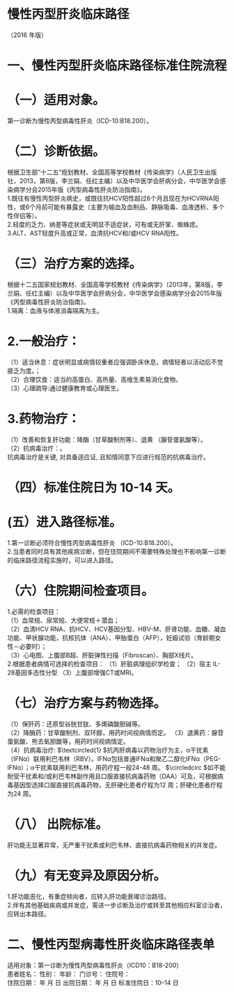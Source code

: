 # 慢性丙型肝炎临床路径  
（2016 年版）  
# 一、慢性丙型肝炎临床路径标准住院流程  
# （一）适用对象。  
第一诊断为慢性丙型病毒性肝炎（ICD-10:B18.200）。  
# （二）诊断依据。  
根据卫生部“十二五”规划教材、全国高等学校教材《传染病学》（人民卫生出版社，2013，第8版，李兰娟、任红主编）以及中华医学会肝病分会，中华医学会感染病学分会2015年版《丙型病毒性肝炎防治指南》。  
1.既往有慢性丙型肝炎病史，或既往抗HCV阳性超过6个月且现在为HCVRNA阳性，或6个月前可能有暴露史（主要为输血及血制品、静脉吸毒、血液透析、多个性伴侣等）。  
2.轻度的乏力、纳差等症状或无明显不适症状，可有或无肝掌、蜘蛛痣。  
3.ALT、AST轻度升高或正常，血清抗HCV和/或HCV RNA阳性。  
#     （三）治疗方案的选择。  
根据十二五国家规划教材、全国高等学校教材《传染病学》（2013年，第8版，李兰娟、任红主编）以及中华医学会肝病分会，中华医学会感染病学分会2015年版《丙型病毒性肝炎防治指南》。  
1.隔离：血液与体液消毒隔离为主。  
# 2.一般治疗：  
（1）适当休息：症状明显或病情较重者应强调卧床休息，病情轻者以活动后不觉疲乏为度。；  
（2）合理饮食：适当的高蛋白、高热量、高维生素易消化食物。  
（3）心理疏导:通过健康教育或心理医生。  
# 3.药物治疗：  
（1）改善和恢复肝功能：降酶（甘草酸制剂等）、退黄
（腺苷蛋氨酸等）。  
（2）抗病毒治疗：。  
抗病毒治疗是关键, 对具备适应证, 且知情同意下应进行规范的抗病毒治疗。  
# （四）标准住院日为 10-14 天。  
# (五）进入路径标准。  
1.第一诊断必须符合慢性丙型病毒性肝炎
（ICD-10:B18.200）。  
2.当患者同时具有其他疾病诊断，但在住院期间不需要特殊处理也不影响第一诊断的临床路径流程实施时，可以进入路径。  
# （六）住院期间检查项目。  
1.必需的检查项目：  
（1）血常规、尿常规、大便常规＋潜血；  
（2）血清HCV RNA、抗HCV、HCV基因分型、HBV-M、肝肾功能、血糖、凝血功能、甲状腺功能，抗核抗体（ANA）、甲胎蛋白（AFP），妊娠试验（育龄期女性－必要时）；  
（3）心电图、上腹部B超、肝脏弹性扫描（Fibroscan）、胸部X线片。  
2.根据患者病情可选择的检查项目： （1）肝脏病理组织学检查； （2）宿主 IL-28基因多态性分型 （3）上腹部增强CT或MRI。  
# （七）治疗方案与药物选择。  
（1）保肝药：还原型谷胱甘肽、多烯磷酸胆碱等。  
（2）降酶药：甘草酸制剂、双环醇，用药时间视病情而定。    （3）退黄药：腺苷蛋氨酸、熊去氧胆酸等，用药时间视病情定。  
（4）抗病毒治疗: $\textcircled{1} $抗丙肝病毒以药物治疗为主，α干扰素（IFNα）联用利巴韦林（RBV）。IFNα包括普通IFNα和聚乙二醇化IFNα（PEG-IFNα）；α干扰素联用利巴韦林，用药疗程一般24-48 周。 $\circledcirc $如不能耐受干扰素和/或利巴韦林副作用且口服直接抗病毒药物（DAA）可及，可根据病毒基因型选择口服直接抗病毒药物，无肝硬化患者疗程为12 周；肝硬化患者疗程为24 周。  
# （八） 出院标准。  
肝功能无显著异常，无严重干扰素或利巴韦林、直接抗病毒药物相关的并发症。  
#     （九）有无变异及原因分析。  
1.肝功能恶化，有重症倾向者，应转入肝功能衰竭诊治路径。  
2.伴有其他基础疾病或并发症，需进一步诊断及治疗或转至其他相应科室诊治者，应转出本路径。  
# 二、慢性丙型病毒性肝炎临床路径表单  
适用对象：第一诊断为慢性丙型病毒性肝炎（ICD10：B18-200）  
患者姓名：         性别：      年龄：        门诊号：         住院号：  
住院日期：    年   月   日  出院日期：    年   月   日   标准住院日：10–14 日  

